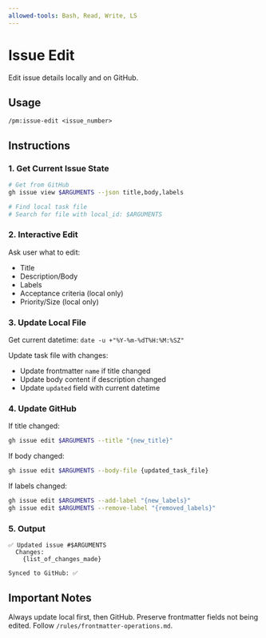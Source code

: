 ```yaml
---
allowed-tools: Bash, Read, Write, LS
---
```


# Issue Edit

Edit issue details locally and on GitHub.

## Usage
```
/pm:issue-edit <issue_number>
```

## Instructions

### 1. Get Current Issue State

```bash
# Get from GitHub
gh issue view $ARGUMENTS --json title,body,labels

# Find local task file
# Search for file with local_id: $ARGUMENTS
```

### 2. Interactive Edit

Ask user what to edit:
- Title
- Description/Body
- Labels
- Acceptance criteria (local only)
- Priority/Size (local only)

### 3. Update Local File

Get current datetime: `date -u +"%Y-%m-%dT%H:%M:%SZ"`

Update task file with changes:
- Update frontmatter `name` if title changed
- Update body content if description changed
- Update `updated` field with current datetime

### 4. Update GitHub

If title changed:
```bash
gh issue edit $ARGUMENTS --title "{new_title}"
```

If body changed:
```bash
gh issue edit $ARGUMENTS --body-file {updated_task_file}
```

If labels changed:
```bash
gh issue edit $ARGUMENTS --add-label "{new_labels}"
gh issue edit $ARGUMENTS --remove-label "{removed_labels}"
```

### 5. Output

```
✅ Updated issue #$ARGUMENTS
  Changes:
    {list_of_changes_made}
  
Synced to GitHub: ✅
```

## Important Notes

Always update local first, then GitHub.
Preserve frontmatter fields not being edited.
Follow `/rules/frontmatter-operations.md`.